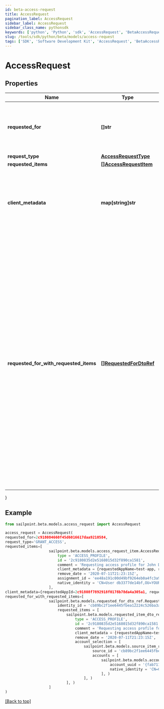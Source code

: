 ```yaml
---
id: beta-access-request
title: AccessRequest
pagination_label: AccessRequest
sidebar_label: AccessRequest
sidebar_class_name: pythonsdk
keywords: ['python', 'Python', 'sdk', 'AccessRequest', 'BetaAccessRequest']
slug: /tools/sdk/python/beta/models/access-request
tags: ['SDK', 'Software Development Kit', 'AccessRequest', 'BetaAccessRequest']
---
```


# AccessRequest

## Properties

| Name | Type | Description | Notes |
| --- | --- | --- | --- |
| **requested_for** | **[]str** | A list of Identity IDs for whom the Access is requested. If it's a Revoke request, there can only be one Identity ID. | [required] |
| **request_type** | [**AccessRequestType**](access-request-type) |  | [optional] |
| **requested_items** | [**[]AccessRequestItem**](access-request-item) |  | [required] |
| **client_metadata** | **map[string]str** | Arbitrary key-value pairs. They will never be processed by the IdentityNow system but will be returned on associated APIs such as /account-activities. | [optional] |
| **requested_for_with_requested_items** | [**[]RequestedForDtoRef**](requested-for-dto-ref) | Additional submit data structure with requestedFor containing requestedItems allowing distinction for each request item and Identity. _ Can only be used when 'requestedFor' and 'requestedItems' are not separately provided _ Adds ability to specify which account the user wants the access on, in case they have multiple accounts on a source _ Allows the ability to request items with different remove dates _ Also allows different combinations of request items and identities in the same request \* Only for use in GRANT_ACCESS type requests | [optional] |

}

## Example

```python
from sailpoint.beta.models.access_request import AccessRequest

access_request = AccessRequest(
requested_for=2c918084660f45d6016617daa9210584,
request_type='GRANT_ACCESS',
requested_items=[
                    sailpoint.beta.models.access_request_item.AccessRequestItem(
                        type = 'ACCESS_PROFILE',
                        id = '2c9180835d2e5168015d32f890ca1581',
                        comment = 'Requesting access profile for John Doe',
                        client_metadata = {requestedAppName=test-app, requestedAppId=2c91808f7892918f0178b78da4a305a1},
                        remove_date = '2020-07-11T21:23:15Z',
                        assignment_id = 'ee48a191c00d49bf9264eb0a4fc3a9fc',
                        native_identity = 'CN=User db3377de14bf,OU=YOURCONTAINER, DC=YOURDOMAIN', )
                    ],
client_metadata={requestedAppId=2c91808f7892918f0178b78da4a305a1, requestedAppName=test-app},
requested_for_with_requested_items=[
                    sailpoint.beta.models.requested_for_dto_ref.RequestedForDtoRef(
                        identity_id = 'cb89bc2f1ee6445fbea12224c526ba3a',
                        requested_items = [
                            sailpoint.beta.models.requested_item_dto_ref.RequestedItemDtoRef(
                                type = 'ACCESS_PROFILE',
                                id = '2c9180835d2e5168015d32f890ca1581',
                                comment = 'Requesting access profile for John Doe',
                                client_metadata = {requestedAppName=test-app, requestedAppId=2c91808f7892918f0178b78da4a305a1},
                                remove_date = '2020-07-11T21:23:15Z',
                                account_selection = [
                                    sailpoint.beta.models.source_item_ref.SourceItemRef(
                                        source_id = 'cb89bc2f1ee6445fbea12224c526ba3a',
                                        accounts = [
                                            sailpoint.beta.models.account_item_ref.AccountItemRef(
                                                account_uuid = '{fab7119e-004f-4822-9c33-b8d570d6c6a6}',
                                                native_identity = 'CN=Glen 067da3248e914,OU=YOUROU,OU=org-data-service,DC=YOURDC,DC=local', )
                                            ], )
                                    ], )
                            ], )
                    ]
)

```

[[Back to top]](#)
